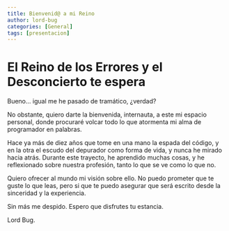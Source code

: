 ```yaml
---
title: Bienvenid@ a mi Reino
author: lord-bug
categories: [General]
tags: [presentacion]
---
```


# El Reino de los Errores y el Desconcierto te espera

Bueno... igual me he pasado de tramático, ¿verdad?

No obstante, quiero darte la bienvenida, internauta, a este mi espacio personal, donde procuraré volcar todo lo que atormenta mi alma de programador en palabras.

Hace ya más de diez años que tome en una mano la espada del código, y en la otra el escudo del depurador como forma de vida, y nunca he mirado hacia atrás. Durante este trayecto, he aprendido muchas cosas, y he reflexionado sobre nuestra profesión, tanto lo que se ve como lo que no.

Quiero ofrecer al mundo mi visión sobre ello. No puedo prometer que te guste lo que leas, pero si que te puedo asegurar que será escrito desde la sinceridad y la experiencia.

Sin más me despido. Espero que disfrutes tu estancia.

Lord Bug.

